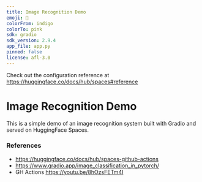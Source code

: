 ```yaml
---
title: Image Recognition Demo
emoji: 🚀
colorFrom: indigo
colorTo: pink
sdk: gradio
sdk_version: 2.9.4
app_file: app.py
pinned: false
license: afl-3.0
---
```


Check out the configuration reference at https://huggingface.co/docs/hub/spaces#reference

# Image Recognition Demo
This is a simple demo of an image recognition system built with Gradio and served on HuggingFace Spaces.

### References
* https://huggingface.co/docs/hub/spaces-github-actions
* https://www.gradio.app/image_classification_in_pytorch/
* GH Actions https://youtu.be/8hOzsFETm4I